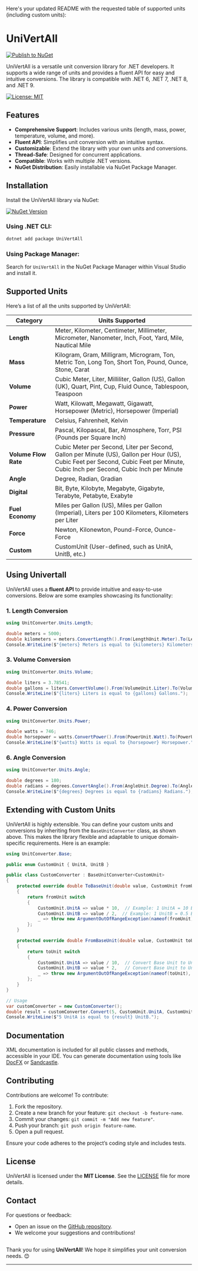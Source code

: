 ﻿Here's your updated README with the requested table of supported units (including custom units):

# **UniVertAll**

[![Publish to NuGet](https://github.com/shahabfar/Univertall/actions/workflows/release.yml/badge.svg)](https://github.com/shahabfar/Univertall/actions/workflows/release.yml)

UniVertAll is a versatile unit conversion library for .NET developers. It supports a wide range of units and provides a fluent API for easy and intuitive conversions. The library is compatible with .NET 6, .NET 7, .NET 8, and .NET 9.

[![License: MIT](https://img.shields.io/badge/License-MIT-blue.svg)](https://opensource.org/licenses/MIT)

## **Features**

- **Comprehensive Support**: Includes various units (length, mass, power, temperature, volume, and more).
- **Fluent API**: Simplifies unit conversion with an intuitive syntax.
- **Customizable**: Extend the library with your own units and conversions.
- **Thread-Safe**: Designed for concurrent applications.
- **Compatible**: Works with multiple .NET versions.
- **NuGet Distribution**: Easily installable via NuGet Package Manager.


## **Installation**

Install the UniVertAll library via NuGet:

[![NuGet Version](https://img.shields.io/nuget/v/UniVertAll.svg)](https://www.nuget.org/packages/UniVertAll)

### Using .NET CLI:
```bash
dotnet add package UniVertAll
```

### Using Package Manager:
Search for `UniVertAll` in the NuGet Package Manager within Visual Studio and install it.


## **Supported Units**

Here’s a list of all the units supported by UniVertAll:

| **Category**      | **Units Supported**                                                                                                                                                                      |
|--------------------|-----------------------------------------------------------------------------------------------------------------------------------------------------------------------------------------|
| **Length**         | Meter, Kilometer, Centimeter, Millimeter, Micrometer, Nanometer, Inch, Foot, Yard, Mile, Nautical Mile                                                                                  |
| **Mass**           | Kilogram, Gram, Milligram, Microgram, Ton, Metric Ton, Long Ton, Short Ton, Pound, Ounce, Stone, Carat                                                                                  |
| **Volume**         | Cubic Meter, Liter, Milliliter, Gallon (US), Gallon (UK), Quart, Pint, Cup, Fluid Ounce, Tablespoon, Teaspoon                                                                          |
| **Power**          | Watt, Kilowatt, Megawatt, Gigawatt, Horsepower (Metric), Horsepower (Imperial)                                                                                                          |
| **Temperature**    | Celsius, Fahrenheit, Kelvin                                                                                                                                                            |
| **Pressure**       | Pascal, Kilopascal, Bar, Atmosphere, Torr, PSI (Pounds per Square Inch)                                                                                                                |
| **Volume Flow Rate** | Cubic Meter per Second, Liter per Second, Gallon per Minute (US), Gallon per Hour (US), Cubic Feet per Second, Cubic Feet per Minute, Cubic Inch per Second, Cubic Inch per Minute     |
| **Angle**          | Degree, Radian, Gradian                                                                                                                                                                |
| **Digital**        | Bit, Byte, Kilobyte, Megabyte, Gigabyte, Terabyte, Petabyte, Exabyte                                                                                                                   |
| **Fuel Economy**   | Miles per Gallon (US), Miles per Gallon (Imperial), Liters per 100 Kilometers, Kilometers per Liter                                                                                     |
| **Force**          | Newton, Kilonewton, Pound-Force, Ounce-Force                                                                                                                                           |
| **Custom**         | CustomUnit (User-defined, such as UnitA, UnitB, etc.)                                                                                                                                  |

##

## **Using Univertall**

UniVertAll uses a **fluent API** to provide intuitive and easy-to-use conversions. Below are some examples showcasing its functionality:


### **1. Length Conversion**
```csharp
using UnitConverter.Units.Length;

double meters = 5000;
double kilometers = meters.ConvertLength().From(LengthUnit.Meter).To(LengthUnit.Kilometer);
Console.WriteLine($"{meters} Meters is equal to {kilometers} Kilometers.");
```

### **3. Volume Conversion**
```csharp
using UnitConverter.Units.Volume;

double liters = 3.78541;
double gallons = liters.ConvertVolume().From(VolumeUnit.Liter).To(VolumeUnit.Gallon);
Console.WriteLine($"{liters} Liters is equal to {gallons} Gallons.");
```

### **4. Power Conversion**
```csharp
using UnitConverter.Units.Power;

double watts = 746;
double horsepower = watts.ConvertPower().From(PowerUnit.Watt).To(PowerUnit.MetricHorsepower);
Console.WriteLine($"{watts} Watts is equal to {horsepower} Horsepower.");
```

### **6. Angle Conversion**
```csharp
using UnitConverter.Units.Angle;

double degrees = 180;
double radians = degrees.ConvertAngle().From(AngleUnit.Degree).To(AngleUnit.Radian);
Console.WriteLine($"{degrees} Degrees is equal to {radians} Radians.");
```

##

## **Extending with Custom Units**

UniVertAll is highly extensible. You can define your custom units and conversions by inheriting from the `BaseUnitConverter` class, as shown above. This makes the library flexible and adaptable to unique domain-specific requirements. Here is an example:

```csharp
using UnitConverter.Base;

public enum CustomUnit { UnitA, UnitB }

public class CustomConverter : BaseUnitConverter<CustomUnit>
{
    protected override double ToBaseUnit(double value, CustomUnit fromUnit)
    {
        return fromUnit switch
        {
            CustomUnit.UnitA => value * 10,  // Example: 1 UnitA = 10 Base Units
            CustomUnit.UnitB => value / 2,  // Example: 1 UnitB = 0.5 Base Units
            _ => throw new ArgumentOutOfRangeException(nameof(fromUnit), fromUnit, null)
        };
    }

    protected override double FromBaseUnit(double value, CustomUnit toUnit)
    {
        return toUnit switch
        {
            CustomUnit.UnitA => value / 10,  // Convert Base Unit to UnitA
            CustomUnit.UnitB => value * 2,   // Convert Base Unit to UnitB
            _ => throw new ArgumentOutOfRangeException(nameof(toUnit), toUnit, null)
        };
    }
}

// Usage
var customConverter = new CustomConverter();
double result = customConverter.Convert(5, CustomUnit.UnitA, CustomUnit.UnitB);
Console.WriteLine($"5 UnitA is equal to {result} UnitB.");
```


## **Documentation**

XML documentation is included for all public classes and methods, accessible in your IDE. You can generate documentation using tools like [DocFX](https://dotnet.github.io/docfx/) or [Sandcastle](https://github.com/EWSoftware/SHFB).


## **Contributing**

Contributions are welcome! To contribute:

1. Fork the repository.
2. Create a new branch for your feature: `git checkout -b feature-name`.
3. Commit your changes: `git commit -m "Add new feature"`.
4. Push your branch: `git push origin feature-name`.
5. Open a pull request.

Ensure your code adheres to the project’s coding style and includes tests.


## **License**

UniVertAll is licensed under the **MIT License**. See the [LICENSE](LICENSE) file for more details.


## **Contact**

For questions or feedback:

- Open an issue on the [GitHub repository](https://github.com/your-repo/UniVertAll).
- We welcome your suggestions and contributions!

##

Thank you for using **UniVertAll**! We hope it simplifies your unit conversion needs. 😊

---